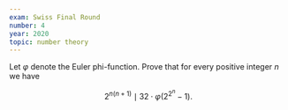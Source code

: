 ```yaml
---
exam: Swiss Final Round
number: 4
year: 2020
topic: number theory
---
```


Let $\varphi$ denote the Euler phi-function. Prove that for every positive integer $n$ we have

$$2^{n(n+1)}\mid 32\cdot\varphi\left(2^{2^n}-1\right).$$